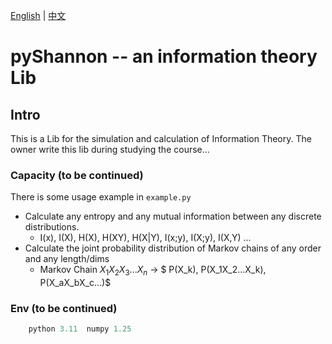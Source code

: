 [English](./README-en.md) | [中文](../zh/README-zh.md)

# pyShannon -- an information theory Lib

## Intro

This is a Lib for the simulation and calculation of Information Theory. The owner write this lib during studying the course...

### Capacity (to be continued)

There is some usage example in `example.py`

* Calculate any entropy and any mutual information between any discrete distributions.
  * I(x), I(X), H(X), H(XY), H(X|Y), I(x;y), I(X;y), I(X,Y) ... 
* Calculate the joint probability distribution of Markov chains of any order and any length/dims
  * Markov Chain $X_1X_2X_3...X_n$ -> $ P(X_k), P(X_1X_2...X_k), P(X_aX_bX_c...)$

### Env (to be continued)
```python
    python 3.11  numpy 1.25
```